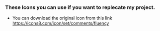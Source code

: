 ### These Icons you can use if you want to replecate my project.
- You can download the original icon from this link https://icons8.com/icon/set/comments/fluency
